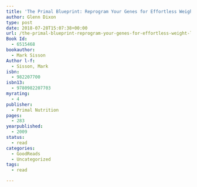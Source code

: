 ```yaml
---
title: 'The Primal Blueprint: Reprogram Your Genes for Effortless Weight Loss, Vibrant Health, and Boundless Energy'
author: Glenn Dixon
type: post
date: 2018-07-28T15:07:38+00:00
url: /the-primal-blueprint-reprogram-your-genes-for-effortless-weight-loss-vibrant-health-and-boundless-energy/
Book Id:
  - 6515468
bookauthor:
  - Mark Sisson
Author l-f:
  - Sisson, Mark
isbn:
  - 982207700
isbn13:
  - 9780982207703
myrating:
  - 4
publisher:
  - Primal Nutrition
pages:
  - 283
yearpublished:
  - 2009
status:
  - read
categories:
  - GoodReads
  - Uncategorized
tags:
  - read

---
```

